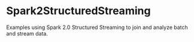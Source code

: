 # Spark2StructuredStreaming
Examples using Spark 2.0 Structured Streaming to join and analyze batch and stream data.
